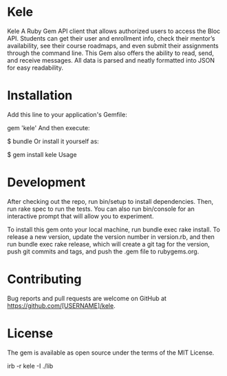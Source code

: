 # Kele

Kele A Ruby Gem API client that allows authorized users to access the Bloc API. Students can get their user and enrollment info, check their mentor’s availability, see their course roadmaps, and even submit their assignments through the command line. This Gem also offers the ability to read, send, and receive messages. All data is parsed and neatly formatted into JSON for easy readability.

# Installation

Add this line to your application's Gemfile:

gem 'kele'
And then execute:

$ bundle
Or install it yourself as:

$ gem install kele
Usage


# Development

After checking out the repo, run bin/setup to install dependencies. Then, run rake spec to run the tests. You can also run bin/console for an interactive prompt that will allow you to experiment.

To install this gem onto your local machine, run bundle exec rake install. To release a new version, update the version number in version.rb, and then run bundle exec rake release, which will create a git tag for the version, push git commits and tags, and push the .gem file to rubygems.org.

# Contributing

Bug reports and pull requests are welcome on GitHub at https://github.com/[USERNAME]/kele.

# License

The gem is available as open source under the terms of the MIT License.

irb -r kele -I ./lib
